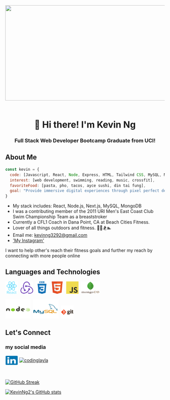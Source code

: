   <div align="center">
  <img src="https://media.giphy.com/media/dWesBcTLavkZuG35MI/giphy.gif" width="600" height="300"/>
</div>
<br>

<h1 align="center"> 🤝 Hi there! I'm Kevin Ng </h1>

<h3 align="center"> Full Stack Web Developer Bootcamp Graduate from UCI! </h3>

## About Me

```javascript
const kevin = {
  code: [Javascript, React, Node, Express, HTML, Tailwind CSS, MySQL, MongoDB, Typescript],
  interest: [web development, swimming, reading, music, crossfit],
  favoriteFood: [pasta, pho, tacos, ayce sushi, din tai fung],
  goal: "Provide immersive digital experiences through pixel perfect design and development"
}
```
* My stack includes: React, Node.js, Next.js, MySQL, MongoDB
* I was a contributing member of the 2011 URI Men's East Coast Club Swim Championship Team as a breaststroker
* Currently a CFL1 Coach in Dana Point, CA at Beach Cities Fitness. 
* Lover of all things outdoors and fitness. 🏌️‍♂️🏂🏊
* Email me: kevinng3292@gmail.com
* ['My Instagram'](https://www.instagram.com/kevin_ng___/)

I want to help other's reach their fitness goals and further my reach by connecting with more people online

## Languages and Technologies
 
<div>
<!--       <img src="https://github.com/devicons/devicon/blob/master/icons/java/java-original-wordmark.svg" title="Java" alt="Java" width="40" height="40"/>&nbsp; -->
  
  <img src="https://github.com/devicons/devicon/blob/master/icons/react/react-original-wordmark.svg" title="React" alt="React" width="40" height="40"/>&nbsp;
  <img src="https://github.com/devicons/devicon/blob/master/icons/redux/redux-original.svg" title="Redux" alt="Redux " width="40" height="40"/>&nbsp;
  <img src="https://github.com/devicons/devicon/blob/master/icons/css3/css3-plain-wordmark.svg"  title="CSS3" alt="CSS" width="40" height="40"/>&nbsp;
  <img src="https://github.com/devicons/devicon/blob/master/icons/html5/html5-original.svg" title="HTML5" alt="HTML" width="40" height="40"/>&nbsp;
  <img src="https://github.com/devicons/devicon/blob/master/icons/javascript/javascript-original.svg" title="JavaScript" alt="JavaScript" width="40" height="40"/>&nbsp;
   <img src="https://github.com/devicons/devicon/blob/master/icons/mongodb/mongodb-original-wordmark.svg" title="MongoDB" alt="MongoDB" width="60" height="40"/>&nbsp;
<!--   <img src="https://icons8.com/icon/WNoJgbzDr3i2/express-js" title="Express" alt="Express" width="40" height="40"/>&nbsp; -->
  <img src="https://github.com/devicons/devicon/blob/master/icons/nodejs/nodejs-original-wordmark.svg" title="NodeJS" alt="NodeJS" width="80" height="60"/>&nbsp;
  <img src="https://github.com/devicons/devicon/blob/master/icons/mysql/mysql-original-wordmark.svg" title="MySQL"  alt="MySQL" width="80" height="60"/>&nbsp;
  <img src="https://github.com/devicons/devicon/blob/master/icons/git/git-original-wordmark.svg" title="Git" alt="Git" width="40" height="40"/>&nbsp;
 
</div>

## Let's Connect

<h3 align="left">my social media</h3>
<p align="left">
  
<a href="https://www.linkedin.com/in/kevinng3292/" target="blank"><img align="center" src="https://github.com/devicons/devicon/blob/master/icons/linkedin/linkedin-original.svg" alt="kevinnglinkedin" height="30" width="40" /></a>
<a href="https://leetcode.com/kevinng3292/" target="blank"><img align="center" src="https://raw.githubusercontent.com/rahuldkjain/github-profile-readme-generator/master/src/images/icons/Social/leet-code.svg" alt="codinglayla" height="30" width="40" /></a>
</p>

    
<br>


[![GitHub Streak](https://streak-stats.demolab.com/?user=KevinNg2)](https://git.io/streak-stats)
<br>

[![KevinNg2's GitHub stats](https://github-readme-stats.vercel.app/api?username=KevinNg2)](https://github.com/anuraghazra/github-readme-stats)




